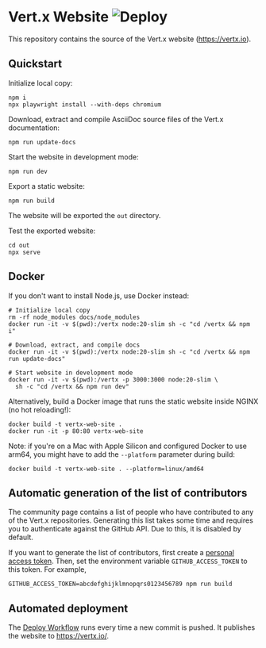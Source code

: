# Vert.x Website ![Deploy](https://github.com/vertx-web-site/vertx-web-site.github.io/workflows/Deploy/badge.svg)

This repository contains the source of the Vert.x website (https://vertx.io).

## Quickstart

Initialize local copy:

    npm i
    npx playwright install --with-deps chromium

Download, extract and compile AsciiDoc source files of the Vert.x documentation:

    npm run update-docs

Start the website in development mode:

    npm run dev

Export a static website:

    npm run build

The website will be exported the `out` directory.

Test the exported website:

    cd out
    npx serve

## Docker

If you don't want to install Node.js, use Docker instead:

```
# Initialize local copy
rm -rf node_modules docs/node_modules
docker run -it -v $(pwd):/vertx node:20-slim sh -c "cd /vertx && npm i"

# Download, extract, and compile docs
docker run -it -v $(pwd):/vertx node:20-slim sh -c "cd /vertx && npm run update-docs"

# Start website in development mode
docker run -it -v $(pwd):/vertx -p 3000:3000 node:20-slim \
  sh -c "cd /vertx && npm run dev"
```

Alternatively, build a Docker image that runs the static website inside NGINX
(no hot reloading!):

    docker build -t vertx-web-site .
    docker run -it -p 80:80 vertx-web-site

Note: if you're on a Mac with Apple Silicon and configured Docker to use arm64,
you might have to add the `--platform` parameter during build:

    docker build -t vertx-web-site . --platform=linux/amd64

## Automatic generation of the list of contributors

The community page contains a list of people who have contributed to any of the
Vert.x repositories. Generating this list takes some time and requires you to
authenticate against the GitHub API. Due to this, it is disabled by default.

If you want to generate the list of contributors, first create a
[personal access token](https://github.com/settings/tokens). Then, set the
environment variable `GITHUB_ACCESS_TOKEN` to this token. For example,

    GITHUB_ACCESS_TOKEN=abcdefghijklmnopqrs0123456789 npm run build

## Automated deployment

The [Deploy Workflow](https://github.com/vertx-web-site/vertx-web-site.github.io/actions/workflows/deploy.yml) runs every time a new commit is pushed. It publishes the website to https://vertx.io/.
